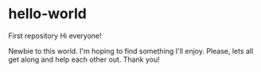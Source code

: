 # hello-world
First repository
Hi everyone!

Newbie to this world. I'm hoping to find something I'll enjoy. Please, lets all get along and help each other out. Thank you!
